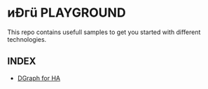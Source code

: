 # иÐгü PLAYGROUND

This repo contains usefull samples to get you started with different technologies.

## INDEX

- [DGraph for HA](dgraph/README.md)
